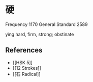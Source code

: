 # 硬
Frequency 1170
General Standard 2589

yìng
hard, firm, strong; obstinate

## References
- [[HSK 5]]
- [[12 Strokes]]
- [[石 Radical]]